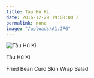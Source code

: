 ```yaml
---
title: Tàu Hũ Ki
date: 2016-12-29 19:08:00 Z
permalink: none
image: "/uploads/A1.JPG"
---
```


![Tàu Hũ Ki](/uploads/A1.JPG)

Tàu Hũ Ki

Fried Bean Curd Skin Wrap Salad